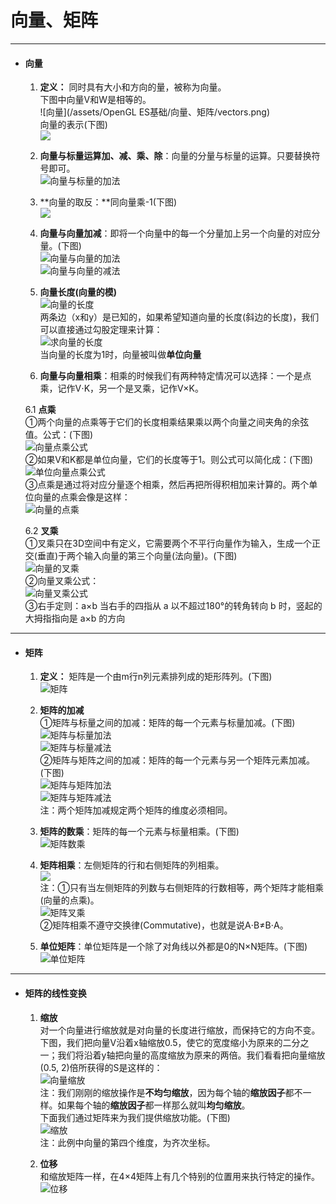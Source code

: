 # 向量、矩阵
---
* #### 向量

   1. **定义：** 同时具有大小和方向的量，被称为向量。  
   下图中向量V和W是相等的。  
   ![向量](/assets/OpenGL ES基础/向量、矩阵/vectors.png)  
   向量的表示\(下图\)  
   ![](/assets/向量的表示.png)

   2. **向量与标量运算加、减、乘、除**：向量的分量与标量的运算。只要替换符号即可。  
   ![向量与标量的加法](/assets/向量与标量的加法.png)

   3. **向量的取反：**同向量乘-1\(下图\)  
   ![](/assets/向量的取反.png)

   4. **向量与向量加减**：即将一个向量中的每一个分量加上另一个向量的对应分量。\(下图\)  
   ![向量与向量的加法](/assets/向量与向量的加法.png)  
   ![向量与向量的减法](/assets/向量与向量的减法.png)

   5. **向量长度\(向量的模\)**  
   ![向量的长度](/assets/向量的长度.png)  
   两条边（x和y）是已知的，如果希望知道向量的长度\(斜边的长度\)，我们可以直接通过勾股定理来计算：  
   ![求向量的长度](/assets/求向量的长度.png)  
   当向量的长度为1时，向量被叫做**单位向量**

   6. **向量与向量相乘**：相乘的时候我们有两种特定情况可以选择：一个是点乘，记作V⋅K，另一个是叉乘，记作V×K。

   6.1 **点乘**  
   ①两个向量的点乘等于它们的长度相乘结果乘以两个向量之间夹角的余弦值。公式：\(下图\)  
   ![向量点乘公式](/assets/向量点乘公式.png)  
   ②如果V和K都是单位向量，它们的长度等于1。则公式可以简化成：\(下图\)  
   ![单位向量点乘公式](/assets/单位向量点乘公式.png)  
   ③点乘是通过将对应分量逐个相乘，然后再把所得积相加来计算的。两个单位向量的点乘会像是这样：  
   ![向量的点乘](/assets/向量的点乘.png)

   6.2 **叉乘**  
     ①叉乘只在3D空间中有定义，它需要两个不平行向量作为输入，生成一个正交\(垂直\)于两个输入向量的第三个向量\(法向量\)。\(下图\)  
   ![向量的叉乘](/assets/向量的叉乘.png)  
     ②向量叉乘公式：  
   ![向量叉乘公式](/assets/向量叉乘公式.png)  
     ③右手定则：a×b 当右手的四指从 a 以不超过180°的转角转向 b 时，竖起的大拇指指向是 a×b 的方向
***
* #### 矩阵

   1. **定义：** 矩阵是一个由m行n列元素排列成的矩形阵列。\(下图\)  
   ![矩阵](/assets/矩阵.png)

   2. **矩阵的加减**  
   ①矩阵与标量之间的加减：矩阵的每一个元素与标量加减。\(下图\)  
   ![矩阵与标量加法](/assets/矩阵与标量加法.png)  
   ![矩阵与标量减法](/assets/矩阵与标量减法.png)  
   ②矩阵与矩阵之间的加减：矩阵的每一个元素与另一个矩阵元素加减。\(下图\)  
   ![矩阵与矩阵加法](/assets/矩阵与矩阵加法.png)  
   ![矩阵与矩阵减法](/assets/矩阵与矩阵减法.png)  
   注：两个矩阵加减规定两个矩阵的维度必须相同。

   3. **矩阵的数乘**：矩阵的每一个元素与标量相乘。\(下图\)  
   ![矩阵数乘](/assets/矩阵数乘.png)

   4. **矩阵相乘**：左侧矩阵的行和右侧矩阵的列相乘。  
   ![](/assets/矩阵相乘.png)  
   注：①只有当左侧矩阵的列数与右侧矩阵的行数相等，两个矩阵才能相乘\(向量的点乘\)。  
   ![矩阵叉乘](/assets/矩阵叉乘.png)  
   ②矩阵相乘不遵守交换律\(Commutative\)，也就是说A⋅B≠B⋅A。

   5. **单位矩阵**：单位矩阵是一个除了对角线以外都是0的N×N矩阵。\(下图\)  
   ![单位矩阵](/assets/单位矩阵.png)
***
* #### 矩阵的线性变换

   1. **缩放**  
   对一个向量进行缩放就是对向量的长度进行缩放，而保持它的方向不变。  
   下图，我们把向量V沿着x轴缩放0.5，使它的宽度缩小为原来的二分之一；我们将沿着y轴把向量的高度缩放为原来的两倍。我们看看把向量缩放\(0.5, 2\)倍所获得的S是这样的：  
   ![向量缩放](/assets/向量缩放.png)  
   注：我们刚刚的缩放操作是**不均匀缩放**，因为每个轴的**缩放因子**都不一样。如果每个轴的**缩放因子**都一样那么就叫**均匀缩放**。  
   下面我们通过矩阵来为我们提供缩放功能。\(下图\)  
   ![缩放](/assets/缩放-矩阵.png)  
   注：此例中向量的第四个维度，为齐次坐标。

   2. **位移**  
   和缩放矩阵一样，在4×4矩阵上有几个特别的位置用来执行特定的操作。  
   ![位移](/assets/位移-矩阵.png)




